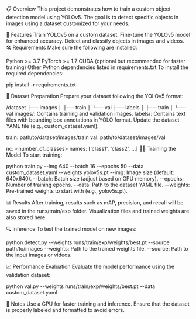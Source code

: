 📋 Overview
This project demonstrates how to train a custom object detection model using YOLOv5. The goal is to detect specific objects in images using a dataset customized for your needs.

🚀 Features
Train YOLOv5 on a custom dataset.
Fine-tune the YOLOv5 model for enhanced accuracy.
Detect and classify objects in images and videos.
🛠 Requirements
Make sure the following are installed:

Python >= 3.7
PyTorch >= 1.7
CUDA (optional but recommended for faster training)
Other Python dependencies listed in requirements.txt
To install the required dependencies:

pip install -r requirements.txt

📂 Dataset Preparation
Prepare your dataset following the YOLOv5 format:

/dataset
├── images
│   ├── train
│   └── val
├── labels
│   ├── train
│   └── val
images/: Contains training and validation images.
labels/: Contains text files with bounding box annotations in YOLO format.
Update the dataset YAML file (e.g., custom_dataset.yaml):

train: path/to/dataset/images/train
val: path/to/dataset/images/val

nc: <number_of_classes>
names: ['class1', 'class2', ...]
🏋️‍♂️ Training the Model
To start training:

python train.py --img 640 --batch 16 --epochs 50 --data custom_dataset.yaml --weights yolov5s.pt
--img: Image size (default: 640x640).
--batch: Batch size (adjust based on GPU memory).
--epochs: Number of training epochs.
--data: Path to the dataset YAML file.
--weights: Pre-trained weights to start with (e.g., yolov5s.pt).

📊 Results
After training, results such as mAP, precision, and recall will be saved in the runs/train/exp folder. Visualization files and trained weights are also stored here.

🔍 Inference
To test the trained model on new images:

python detect.py --weights runs/train/exp/weights/best.pt --source path/to/images
--weights: Path to the trained weights file.
--source: Path to the input images or videos.

📈 Performance Evaluation
Evaluate the model performance using the validation dataset:

python val.py --weights runs/train/exp/weights/best.pt --data custom_dataset.yaml

📝 Notes
Use a GPU for faster training and inference.
Ensure that the dataset is properly labeled and formatted to avoid errors.
